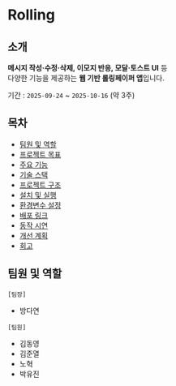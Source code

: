 # Rolling

## 소개

**메시지 작성·수정·삭제, 이모지 반응, 모달·토스트 UI** 등  
다양한 기능을 제공하는 **웹 기반 롤링페이퍼 앱**입니다.

기간 : `2025-09-24` ~ `2025-10-16` (약 3주)

## 목차

- [팀원 및 역할](#-팀원-및-역할)
- [프로젝트 목표](#-프로젝트-목표)
- [주요 기능](#-주요-기능)
- [기술 스택](#-기술-스택)
- [프로젝트 구조](#-프로젝트-구조)
- [설치 및 실행](#-설치-및-실행)
- [환경변수 설정](#-환경변수-설정)
- [배포 링크](#-배포-링크)
- [동작 시연](#-동작-시연)
- [개선 계획](#-개선-계획)
- [회고](#-회고)

## 팀원 및 역할

`[팀장]`

- 방다연

`[팀원]`

- 김동영
- 김준열
- 노혁
- 박유진
